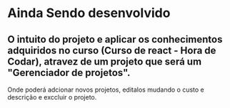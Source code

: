 # Ainda Sendo desenvolvido
## O intuito do projeto e aplicar os conhecimentos adquiridos no curso (Curso de react - Hora de Codar), atravez de um projeto que será um "Gerenciador de projetos".
Onde poderá adcionar  novos projetos, editalos mudando o custo e descrição e exccluir o projeto.
